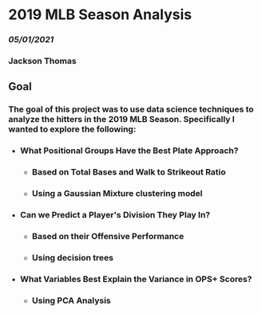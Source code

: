 # 2019 MLB Season Analysis
### *05/01/2021*

### **Jackson Thomas**

## Goal
### The goal of this project was to use data science techniques to analyze the hitters in the 2019 MLB Season. Specifically I wanted to explore the following: 
  * ### What Positional Groups Have the Best Plate Approach? 
    * ### Based on Total Bases and Walk to Strikeout Ratio
    * ### Using a Gaussian Mixture clustering model
  * ### Can we Predict a Player's Division They Play In?
    * ### Based on their Offensive Performance
    * ### Using decision trees
  * ### What Variables Best Explain the Variance in OPS+ Scores? 
    * ### Using PCA Analysis

